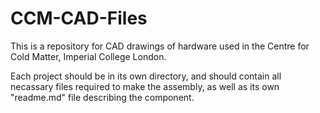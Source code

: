 CCM-CAD-Files
===========
This is a repository for CAD drawings of hardware used in the Centre for Cold Matter, Imperial College London. 

Each project should be in its own directory, and should contain all necassary files required to make the assembly, as well as its own "readme.md" file describing the component.

